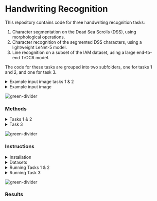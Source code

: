 # Handwriting Recognition

This repository contains code for three handwriting recognition tasks:
1. Character segmentation on the Dead Sea Scrolls (DSS), using morphological operations.
2. Character recognition of the segmented DSS characters, using a lightweight LeNet-5 model.
3. Line recognition on a subset of the IAM dataset, using a large end-to-end TrOCR model.

The code for these tasks are grouped into two subfolders, one for tasks 1 and 2, and one for task 3.


<details>
<summary>Example input image tasks 1 & 2</summary>
<br>

![alt text](example_images/P123-Fg002-R-C01-R01-binarized.jpg)
</details>


<details>
<summary>Example input image</summary>
<br>

![alt text](example_images/a01-000u-00.png)
</details>




![green-divider](https://user-images.githubusercontent.com/7065401/52071924-c003ad80-2562-11e9-8297-1c6595f8a7ff.png)


### Methods

<details>
<summary>Tasks 1 & 2</summary>
<br>






##### Segmentation
First, we wish to segment all of the handwritten characters present in the image. Given the varying image qualities of the binarised DSS images, this is very challenging. In our implementation, we first crop out the whitespace (which greatly reduces the size of the images, increasing the speed of the morphological operations), and then apply skew correction, morphological closing, Gaussian blurring, Otsu thresholding, erosion, and finally contour detection, in order to segment the characters into many smaller images.

In order to sort the segmented characters both by and within lines, we use clustering of the center y coordinate of each letter to determine the number of lines present in each particular image, then group the characters by the optimal number of lines. Within each line, the characters are sorted from left to right by their x coordinates.

##### Recognition (Classification)
We then take the segmented images, and feed then to a LeNet-5 classifier. The final output are .txt files, one per input DSS image, which contains the transcribed text. 

The LeNet-5 classifier is trained from randomised weights, on an augmented set of already-segmented DSS character images. Due to a very small number of segmented samples to train on, and a highly imbalanced dataset, we augment the training data using a random number (and order) of the following methods: rotation, shearing, warping, erosion and dilation.

</details>


<details>
<summary>Task 3</summary>
<br>

For the end-to-end text recognition task, we use a TrOCR model. This architecture makes use of a pretrained image transformer model (BEiT, based on the ViT architecutre), as well as a pretrained text transformer model (RoBERTa, based on the BERT model). 

</details>





![green-divider](https://user-images.githubusercontent.com/7065401/52071924-c003ad80-2562-11e9-8297-1c6595f8a7ff.png)


### Instructions


<details>
<summary>Installation</summary>
<br>


If you don't have yet Anaconda installed in your system you can do so by following these steps:
<details>
<summary>Installing Anaconda</summary>
<br>

1. Download Anaconda installer

  ```wget https://repo.anaconda.com/archive/Anaconda3-2023.03-1-Linux-x86_64.sh```

2. Install Anaconda

  ```bash Anaconda3-2023.03-1-Linux-x86_64.sh```

3. Accept license terms
4. Select installation directory
5. Set path variables and restart shell

</details>


1. Create a conda environment and install the necessary dependencies (for all tasks) with:
   
   ```conda env create -f Gr9_HWR_env.yml ```

2. Activating the conda environment

   ```conda activate Gr9_HWR_env```

3. Because the model weights for task 3 are large (~4GB), we opted to submit the code for both tasks via Google Drive. A folder containing a .zip file for each task can be found at:

    https://drive.google.com/drive/folders/1zR3Mf0Bp1QORfLGXWtwzJPdShvawR3Zu?usp=sharing



</details>

<details>
<summary>Datasets</summary>
<br>

For both tasks, the datasets must consist of a folder of images. For task 3, the code is designed to run on a folder of images sourced from the IAM dataset. For tasks 1 and 2, this is the case for binarised images of the Dead Sea Scrolls, which we unfortunetly cannot provide a link to.

</details>

<details>
<summary>Running Tasks 1 & 2</summary>
<br>

1. Activate the conda environment (if you haven't already done so)

   ```conda activate Gr9_HWR_env```

2. Run the testing script. Performs segmentation, clustering, then classification.

    ```python dssRecognition.py ./test_images```

    It requires an argument for the path of the folder containing the images to be processed ("test_images/" is the placeholder for this directory). 
    Results are written to a `/results` folder in the same directory the script is located at. 
    
    Additionally, for extra viewing of our code's proceses, a '/debug' folder offers visualisatons of the results of the various steps of the segmentation and classification process, which can be enabled by passing another argument to the bash command (e.g. ```python dssRecognition.py ./test_images True```).


</details>


<details>
<summary>Running Task 3</summary>
<br>

1. Activate the conda environment (if you haven't already done so)

   ```conda activate Gr9_HWR_env```


2. Run the testing script (making sure you have downloaded the model weights provided in the installation instructions)

    ```python testing_end2end_recognizer.py -i path/to/test/images/```

    It requires an argument for the path of the folder containing the images to be processed ("Test_imgs/" is the placeholder for this directory). Results are written to `/results` folder in the same directory the script is located at. Note that this pipeline will take noticably longer to run than that of tasks 1 & 2 (a progress bar in the terminal will display how long it is expected to take).


</details>



![green-divider](https://user-images.githubusercontent.com/7065401/52071924-c003ad80-2562-11e9-8297-1c6595f8a7ff.png)

### Results





